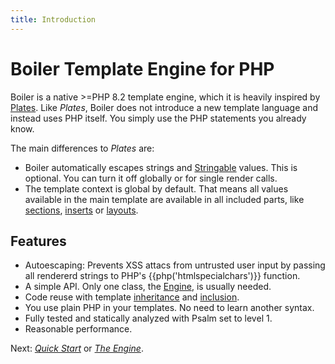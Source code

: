 ```yaml
---
title: Introduction
---
```

Boiler Template Engine for PHP
==============================

Boiler is a native >=PHP 8.2 template engine, which it is heavily inspired by
[Plates](https://platesphp.com/). Like *Plates*, Boiler does not introduce
a new template language and instead uses PHP itself. You simply use the PHP
statements you already know.

The main differences to *Plates* are:

* Boiler automatically escapes strings and
  [Stringable](https://www.php.net/manual/en/class.stringable.php) values. This
  is optional. You can turn it off globally or for single render calls.
* The template context is global by default. That means all values available in
  the main template are available in all included parts, like
  [sections](sections.md), [inserts](inserts.md) or [layouts](layouts.md).

## Features

* Autoescaping: Prevents XSS attacs from untrusted user input by passing all
  rendererd strings to PHP's {{php('htmlspecialchars')}} function.
* A simple API. Only one class, the [Engine](engine.md), is usually needed.
* Code reuse with template [inheritance](layouts.md) and
  [inclusion](inserts.md).
* You use plain PHP in your templates. No need to learn another syntax.
* Fully tested and statically analyzed with Psalm set to level 1.
* Reasonable performance.

Next: [*Quick Start*](quickstart.md) or [*The Engine*](engine.md).
